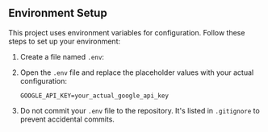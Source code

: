 ## Environment Setup

This project uses environment variables for configuration. Follow these steps to set up your environment:

1. Create a file named `.env`:

2. Open the `.env` file and replace the placeholder values with your actual configuration:
   ```
   GOOGLE_API_KEY=your_actual_google_api_key
   ```

3. Do not commit your `.env` file to the repository. It's listed in `.gitignore` to prevent accidental commits.

